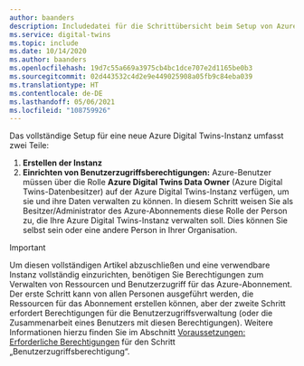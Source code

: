 ```yaml
---
author: baanders
description: Includedatei für die Schrittübersicht beim Setup von Azure Digital Twins
ms.service: digital-twins
ms.topic: include
ms.date: 10/14/2020
ms.author: baanders
ms.openlocfilehash: 19d7c55a669a3975cb4bc1dce707e2d1165be0b3
ms.sourcegitcommit: 02d443532c4d2e9e449025908a05fb9c84eba039
ms.translationtype: HT
ms.contentlocale: de-DE
ms.lasthandoff: 05/06/2021
ms.locfileid: "108759926"
---
```

Das vollständige Setup für eine neue Azure Digital Twins-Instanz umfasst zwei Teile:
1. **Erstellen der Instanz**
2. **Einrichten von Benutzerzugriffsberechtigungen:** Azure-Benutzer müssen über die Rolle **Azure Digital Twins Data Owner** (Azure Digital Twins-Datenbesitzer) auf der Azure Digital Twins-Instanz verfügen, um sie und ihre Daten verwalten zu können. In diesem Schritt weisen Sie als Besitzer/Administrator des Azure-Abonnements diese Rolle der Person zu, die Ihre Azure Digital Twins-Instanz verwalten soll. Dies können Sie selbst sein oder eine andere Person in Ihrer Organisation.
 
>[!IMPORTANT]
>Um diesen vollständigen Artikel abzuschließen und eine verwendbare Instanz vollständig einzurichten, benötigen Sie Berechtigungen zum Verwalten von Ressourcen und Benutzerzugriff für das Azure-Abonnement. Der erste Schritt kann von allen Personen ausgeführt werden, die Ressourcen für das Abonnement erstellen können, aber der zweite Schritt erfordert Berechtigungen für die Benutzerzugriffsverwaltung (oder die Zusammenarbeit eines Benutzers mit diesen Berechtigungen). Weitere Informationen hierzu finden Sie im Abschnitt [Voraussetzungen: Erforderliche Berechtigungen](#prerequisites-permission-requirements) für den Schritt „Benutzerzugriffsberechtigung“.
